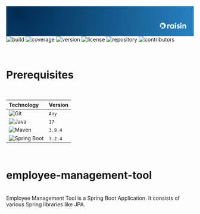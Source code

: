 <a name="readme-top"></a>
<br />
<div>
  <a href="https://github.com/othneildrew/Best-README-Template">
    <img  style="float: right;"  src="src/main/resources/join_raisin_linkedIn.jpeg" alt="Logo" top="0" left="0">
  </a>
</div>


![build](https://img.shields.io/badge/build-passing-blue)
![coverage](https://img.shields.io/badge/coverage-100-bright_green)
![version](https://img.shields.io/badge/version-1.0-navy)
![license](https://img.shields.io/badge/license-none-beige)
![repository](https://img.shields.io/badge/repository-private-brown)
![contributors](https://img.shields.io/badge/contributors-1-chocolate)

<br/>

<h1>Prerequisites</h1>
<br/>

| Technology | Version |
| :--- | :--- |
| ![Git][git] | `Any`  |
| ![Java][java]  | `17` |
| ![Maven][apache-maven] | `3.9.4` |
| ![Spring Boot][spring-boot] | `3.2.4` |

<br/>




# employee-management-tool 
<br/>
Employee Management Tool is a Spring Boot Application. It consists of various Spring libraries like JPA.

[developers]: https://github.com/imran-dev100/employee-management-tool/graphs/contributors
[spring-boot]: https://img.shields.io/badge/Spring_Boot-F2F4F9?style=for-the-badge&logo=spring-boot
[apache-maven]: https://img.shields.io/badge/apache_maven-C71A36?style=for-the-badge&logo=apachemaven&logoColor=white
[git]: https://img.shields.io/badge/GIT-E44C30?style=for-the-badge&logo=git&logoColor=white
[java]: https://img.shields.io/badge/java-%23ED8B00.svg?style=for-the-badge&logo=openjdk&logoColor=white

